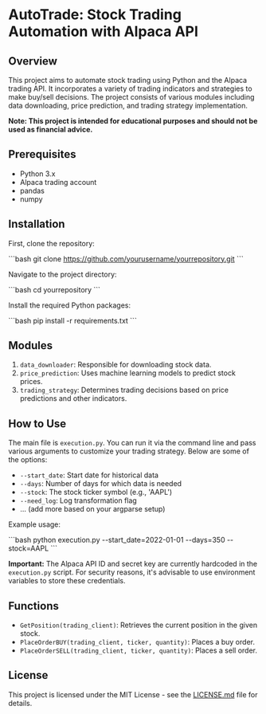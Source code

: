 # AutoTrade: Stock Trading Automation with Alpaca API

## Overview

This project aims to automate stock trading using Python and the Alpaca trading API. It incorporates a variety of trading indicators and strategies to make buy/sell decisions. The project consists of various modules including data downloading, price prediction, and trading strategy implementation.

**Note: This project is intended for educational purposes and should not be used as financial advice.**

## Prerequisites

- Python 3.x
- Alpaca trading account
- pandas
- numpy

## Installation

First, clone the repository:

\`\`\`bash
git clone https://github.com/yourusername/yourrepository.git
\`\`\`

Navigate to the project directory:

\`\`\`bash
cd yourrepository
\`\`\`

Install the required Python packages:

\`\`\`bash
pip install -r requirements.txt
\`\`\`

## Modules

1. `data_downloader`: Responsible for downloading stock data.
2. `price_prediction`: Uses machine learning models to predict stock prices.
3. `trading_strategy`: Determines trading decisions based on price predictions and other indicators.

## How to Use

The main file is `execution.py`. You can run it via the command line and pass various arguments to customize your trading strategy. Below are some of the options:

- `--start_date`: Start date for historical data
- `--days`: Number of days for which data is needed
- `--stock`: The stock ticker symbol (e.g., 'AAPL')
- `--need_log`: Log transformation flag
- ... (add more based on your argparse setup)

Example usage:

\`\`\`bash
python execution.py --start_date=2022-01-01 --days=350 --stock=AAPL
\`\`\`

**Important:** The Alpaca API ID and secret key are currently hardcoded in the `execution.py` script. For security reasons, it's advisable to use environment variables to store these credentials.

## Functions

- `GetPosition(trading_client)`: Retrieves the current position in the given stock.
- `PlaceOrderBUY(trading_client, ticker, quantity)`: Places a buy order.
- `PlaceOrderSELL(trading_client, ticker, quantity)`: Places a sell order.

## License

This project is licensed under the MIT License - see the [LICENSE.md](LICENSE.md) file for details.
